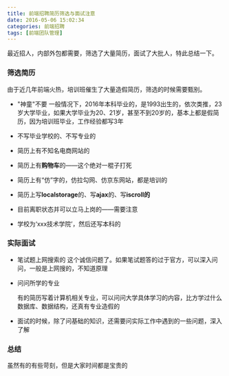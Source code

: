 ```yaml
---
title: 前端招聘简历筛选与面试注意
date: 2016-05-06 15:02:34
categories: 前端招聘
tags: [前端团队管理]
---
```


最近招人，内部外包都需要，筛选了大量简历，面试了大批人，特此总结一下。

### 筛选简历

由于近几年前端火热，培训班催生了大量造假简历，筛选的时候需要甄别。

* "神童"不要
	一般情况下，2016年本科毕业的，是1993出生的，依次类推，23岁大学毕业，如果大学毕业为20、21岁，甚至不到20岁的，基本上都是假简历，因为培训班毕业，工作经验都写3年

<!-- more -->

* 不写毕业学校的、不写专业的

* 简历上有不知名电商网站的

* 简历上有**购物车**的——这个绝对一棍子打死

* 简历上有“仿”字的，仿拉勾网、仿京东网站，都是培训的

* 简历上写**localstorage**的、写**ajax**的、写**iscroll的**

* 目前离职状态并可以立马上岗的——需要注意

* 学校为‘xxx技术学院’，然后还写本科的

### 实际面试

* 笔试题上网搜索的
	这个诚信问题了。如果笔试题答的过于官方，可以深入问问，一般是上网搜的，不知道原理

* 问问所学的专业

	有的简历写着计算机相关专业，可以问问大学具体学习的内容，比方学过什么数据库、数据结构，还真有专业造假的

* 面试的时候，除了问基础的知识，还需要问实际工作中遇到的一些问题，深入了解

### 总结

虽然有的有些苛刻，但是大家时间都是宝贵的